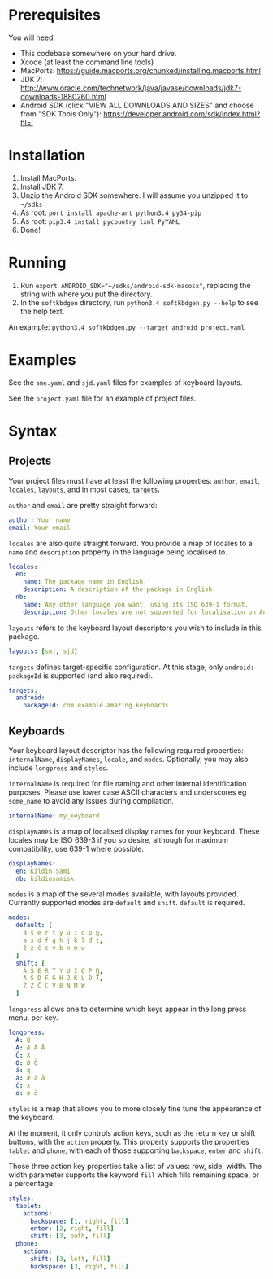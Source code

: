 # Prerequisites

You will need:

* This codebase somewhere on your hard drive.
* Xcode (at least the command line tools)
* MacPorts: https://guide.macports.org/chunked/installing.macports.html
* JDK 7: http://www.oracle.com/technetwork/java/javase/downloads/jdk7-downloads-1880260.html
* Android SDK (click "VIEW ALL DOWNLOADS AND SIZES" and choose from "SDK Tools Only"): https://developer.android.com/sdk/index.html?hl=i

# Installation

1. Install MacPorts.
2. Install JDK 7.
3. Unzip the Android SDK somewhere. I will assume you unzipped it to `~/sdks`
4. As root: `port install apache-ant python3.4 py34-pip`
5. As root: `pip3.4 install pycountry lxml PyYAML`
6. Done!

# Running

1. Run `export ANDROID_SDK="~/sdks/android-sdk-macosx"`, replacing the string with where you put the directory.
2. In the `softkbdgen` directory, run `python3.4 softkbdgen.py --help` to see the help text.

An example: `python3.4 softkbdgen.py --target android project.yaml`

# Examples

See the `sme.yaml` and `sjd.yaml` files for examples of keyboard layouts.

See the `project.yaml` file for an example of project files.

# Syntax

## Projects

Your project files must have at least the following properties: `author`, `email`, `locales`, `layouts`, and in most cases, `targets`.


`author` and `email` are pretty straight forward:

```yaml
author: Your name
email: Your email
```

`locales` are also quite straight forward. You provide a map of locales to a `name` and `description` property in the language being localised to.

```yaml
locales:
  en:
    name: The package name in English.
    description: A description of the package in English.
  nb:
    name: Any other language you want, using its ISO 639-1 format.
    description: Other locales are not supported for localisation on Android. :(
```

`layouts` refers to the keyboard layout descriptors you wish to include in this package.

```yaml
layouts: [smj, sjd]
```

`targets` defines target-specific configuration. At this stage, only `android: packageId` is supported (and also required).

```yaml
targets:
  android:
    packageId: com.example.amazing.keyboards
```

## Keyboards

Your keyboard layout descriptor has the following required properties: `internalName`, `displayNames`, `locale`, and `modes`. Optionally, you may also include `longpress` and `styles`.

`internalName` is required for file naming and other internal identification purposes. Please use lower case ASCII characters and underscores eg `some_name` to avoid any issues during compilation.

```yaml
internalName: my_keyboard
```

`displayNames` is a map of localised display names for your keyboard. These locales may be ISO 639-3 if you so desire, although for maximum compatibility, use 639-1 where possible.

```yaml
displayNames:
  en: Kildin Sami
  nb: kildinsamisk
```
`modes` is a map of the several modes available, with layouts provided. Currently supported modes are `default` and `shift`. `default` is required.

```yaml
modes:
  default: [
    á š e r t y u i o p ŋ,
    a s d f g h j k l đ ŧ,
    ž z č c v b n m w
  ]
  shift: [
    Á Š E R T Y U I O P Ŋ,
    A S D F G H J K L Đ Ŧ,
    Ž Z Č C V B N M W
  ]
```

`longpress` allows one to determine which keys appear in the long press menu, per key.

```yaml
longpress:
  Á: Q
  A: Æ Ä Å
  Č: X
  O: Ø Ö
  á: q
  a: æ ä å
  č: x
  o: ø ö
```

`styles` is a map that allows you to more closely fine tune the appearance of the keyboard.

At the moment, it only controls action keys, such as the return key or shift buttons, with the `action` property. This property supports the properties `tablet` and `phone`, with each of those supporting `backspace`, `enter` and `shift`.

Those three action key properties take a list of values: row, side, width. The width parameter supports the keyword `fill` which fills remaining space, or a percentage.

```yaml
styles:
  tablet:
    actions:
      backspace: [1, right, fill]
      enter: [2, right, fill]
      shift: [3, both, fill] 
  phone:
    actions:
      shift: [3, left, fill]
      backspace: [3, right, fill]
```
